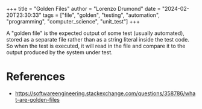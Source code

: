 +++
title = "Golden Files"
author = "Lorenzo Drumond"
date = "2024-02-20T23:30:33"
tags = ["file",  "golden",  "testing",  "automation",  "programming",  "computer_science",  "unit_test"]
+++


A "golden file" is the expected output of some test (usually automated), stored as a separate file rather than as a string literal inside the test code. So when the test is executed, it will read in the file and compare it to the output produced by the system under test.

# References
- https://softwareengineering.stackexchange.com/questions/358786/what-are-golden-files
